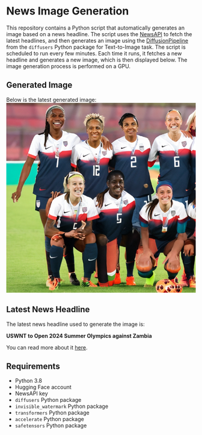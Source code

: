 # News Image Generation
This repository contains a Python script that automatically generates an image based on a news headline. The script uses the [NewsAPI](https://newsapi.org/) to fetch the latest headlines, and then generates an image using the [DiffusionPipeline](https://github.com/huggingface/diffusers) from the `diffusers` Python package for Text-to-Image task.
The script is scheduled to run every few minutes. Each time it runs, it fetches a new headline and generates a new image, which is then displayed below. The image generation process is performed on a GPU.

## Generated Image
Below is the latest generated image:
![Generated Image](image.png)

## Latest News Headline
The latest news headline used to generate the image is:

**USWNT to Open 2024 Summer Olympics against Zambia**

You can read more about it [here](https://news.google.com/rss/articles/CBMioAFBVV95cUxOSnk0NjVnc0NjUXhlM002V3JTTUl1azRYV2Y4RVpBSkZCbkhheWVtS0NFMWxTOTdaVkc2MHhHQkZ4UWlzQ2pNdXMwR1RxNXpZSzFWaU9FTUNjSjAwTUZtOVl4VlBOUkJiaFR4bFRqc3F4NzhNNThBUm42ZjRPTkxpVzlTMURnd1NRYTEtT045cDFacWhUZHNOVVE2eGdub2l4?oc=5).

## Requirements
- Python 3.8
- Hugging Face account
- NewsAPI key
- `diffusers` Python package
- `invisible_watermark` Python package
- `transformers` Python package
- `accelerate` Python package
- `safetensors` Python package
